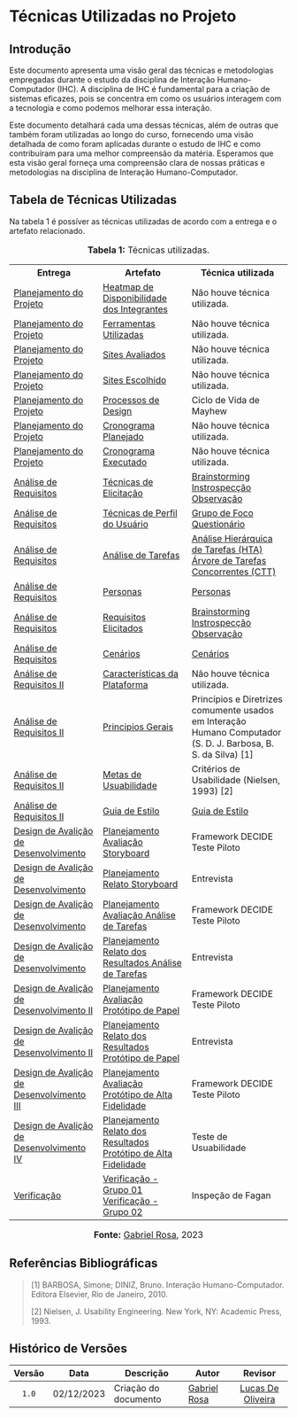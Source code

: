 # Técnicas Utilizadas no Projeto

## Introdução 
Este documento apresenta uma visão geral das técnicas e metodologias empregadas durante o estudo da disciplina de Interação Humano-Computador (IHC). A disciplina de IHC é fundamental para a criação de sistemas eficazes, pois se concentra em como os usuários interagem com a tecnologia e como podemos melhorar essa interação.

Este documento detalhará cada uma dessas técnicas, além de outras que também foram utilizadas ao longo do curso, fornecendo uma visão detalhada de como foram aplicadas durante o estudo de IHC e como contribuíram para uma melhor compreensão da matéria. Esperamos que esta visão geral forneça uma compreensão clara de nossas práticas e metodologias na disciplina de Interação Humano-Computador.

## Tabela de Técnicas Utilizadas

Na tabela 1 é possíver as técnicas utilizadas de acordo com a entrega e o artefato relacionado.

<div align="center">
<font size="3"><p style="text-align: center"><b>Tabela 1:</b> Técnicas utilizadas.</p></font>

<table>
  <tr>
    <th>Entrega</th>
    <th>Artefato</th>
    <th>Técnica utilizada</th>
  </tr>
  <tr>
    <td><a href="https://github.com/Interacao-Humano-Computador/2023.2-NotaLegal/tree/main/docs/planejamento%20do%20projeto">Planejamento do Projeto</a></td>
    <td><a href="https://interacao-humano-computador.github.io/2023.2-NotaLegal/planejamento%20do%20projeto/heatmap-disponibilidade/">Heatmap de Disponibilidade dos Integrantes</a></td>
    <td>Não houve técnica utilizada.</td>
  </tr>
  <tr>
    <td><a href="https://github.com/Interacao-Humano-Computador/2023.2-NotaLegal/tree/main/docs/planejamento%20do%20projeto">Planejamento do Projeto</a></td>
    <td><a href="https://interacao-humano-computador.github.io/2023.2-NotaLegal/planejamento%20do%20projeto/ferramentas/">Ferramentas Utilizadas</a></td>
    <td>Não houve técnica utilizada.</td>
  </tr>
  <tr>
    <td><a href="https://github.com/Interacao-Humano-Computador/2023.2-NotaLegal/tree/main/docs/planejamento%20do%20projeto">Planejamento do Projeto</a></td>
    <td><a href="https://interacao-humano-computador.github.io/2023.2-NotaLegal/planejamento%20do%20projeto/lista-sites-avaliados/">Sites Avaliados</a></td>
    <td>Não houve técnica utilizada.</td>
  </tr>
  <tr>
    <td><a href="https://github.com/Interacao-Humano-Computador/2023.2-NotaLegal/tree/main/docs/planejamento%20do%20projeto">Planejamento do Projeto</a></td>
    <td><a href="https://interacao-humano-computador.github.io/2023.2-NotaLegal/planejamento%20do%20projeto/site-escolhido/">Sites Escolhido</a></td>
    <td>Não houve técnica utilizada.</td>
  </tr>
  <tr>
    <td><a href="https://github.com/Interacao-Humano-Computador/2023.2-NotaLegal/tree/main/docs/planejamento%20do%20projeto">Planejamento do Projeto</a></td>
    <td><a href="https://interacao-humano-computador.github.io/2023.2-NotaLegal/planejamento%20do%20projeto/processo-de-design/">Processos de Design</a></td>
    <td>Ciclo de Vida de Mayhew</td>
  </tr>
  <tr>
    <td><a href="https://github.com/Interacao-Humano-Computador/2023.2-NotaLegal/tree/main/docs/planejamento%20do%20projeto">Planejamento do Projeto</a></td>
    <td><a href="https://interacao-humano-computador.github.io/2023.2-NotaLegal/planejamento%20do%20projeto/cronograma_planejado/">Cronograma Planejado</a></td>
    <td>Não houve técnica utilizada.</td>
  </tr>
  <tr>
    <td><a href="https://github.com/Interacao-Humano-Computador/2023.2-NotaLegal/tree/main/docs/planejamento%20do%20projeto">Planejamento do Projeto</a></td>
    <td><a href="https://interacao-humano-computador.github.io/2023.2-NotaLegal/planejamento%20do%20projeto/cronograma_executado/">Cronograma Executado</a></td>
    <td>Não houve técnica utilizada.</td>
  </tr>


  <tr>
    <td><a href="https://github.com/Interacao-Humano-Computador/2023.2-NotaLegal/tree/main/docs/analise%20de%20requisitos">Análise de Requisitos</a></td>
    <td><a href="https://github.com/Interacao-Humano-Computador/2023.2-NotaLegal/tree/main/docs/analise%20de%20requisitos/tecnicas-elicitacao">Técnicas de Elicitação</a></td>
    <td><a href="https://interacao-humano-computador.github.io/2023.2-NotaLegal/analise%20de%20requisitos/tecnicas-elicitacao/brainstorming/">Brainstorming</a><br/>
    <a href="https://interacao-humano-computador.github.io/2023.2-NotaLegal/analise%20de%20requisitos/tecnicas-elicitacao/instrospeccao/">Instrospecção</a><br/>
    <a href="https://interacao-humano-computador.github.io/2023.2-NotaLegal/analise%20de%20requisitos/tecnicas-elicitacao/observacao/">Observação</a></td>
  </tr>

  <tr>
    <td><a href="https://github.com/Interacao-Humano-Computador/2023.2-NotaLegal/tree/main/docs/analise%20de%20requisitos">Análise de Requisitos</a></td>
    <td><a href="https://github.com/Interacao-Humano-Computador/2023.2-NotaLegal/tree/main/docs/analise%20de%20requisitos/tecnicas-perfil-usuario">Técnicas de Perfil do Usuário</a></td>
    <td><a href="https://interacao-humano-computador.github.io/2023.2-NotaLegal/analise%20de%20requisitos/tecnicas-perfil-usuario/grupo_de_foco/">Grupo de Foco</a><br/>
    <a href="https://interacao-humano-computador.github.io/2023.2-NotaLegal/analise%20de%20requisitos/tecnicas-perfil-usuario/questionario/">Questionário</a><br/></td>
  </tr>

  <tr>
    <td><a href="https://github.com/Interacao-Humano-Computador/2023.2-NotaLegal/tree/main/docs/analise%20de%20requisitos">Análise de Requisitos</a></td>
    <td><a href="https://github.com/Interacao-Humano-Computador/2023.2-NotaLegal/tree/main/docs/analise%20de%20requisitos/tecnicas-analise-de-tarefas">Análise de Tarefas</a></td>
    <td><a href="https://interacao-humano-computador.github.io/2023.2-NotaLegal/analise%20de%20requisitos/tecnicas-analise-de-tarefas/hta/">Análise Hierárquica de Tarefas (HTA)</a><br/>
    <a href="https://interacao-humano-computador.github.io/2023.2-NotaLegal/analise%20de%20requisitos/tecnicas-analise-de-tarefas/ctt/">Árvore de Tarefas Concorrentes (CTT)</a><br/>
    </td>
  </tr>

  <tr>
    <td><a href="https://github.com/Interacao-Humano-Computador/2023.2-NotaLegal/tree/main/docs/analise%20de%20requisitos">Análise de Requisitos</a></td>
    <td><a href="https://interacao-humano-computador.github.io/2023.2-NotaLegal/analise%20de%20requisitos/personas/">Personas</a></td>
    <td><a href="https://interacao-humano-computador.github.io/2023.2-NotaLegal/analise%20de%20requisitos/personas/">Personas</a><br/></td>
  </tr>

  <tr>
    <td><a href="https://github.com/Interacao-Humano-Computador/2023.2-NotaLegal/tree/main/docs/analise%20de%20requisitos">Análise de Requisitos</a></td>
    <td><a href="https://interacao-humano-computador.github.io/2023.2-NotaLegal/analise%20de%20requisitos/requisitos-elicitados/">Requisitos Elicitados</a></td>
    <td><a href="https://interacao-humano-computador.github.io/2023.2-NotaLegal/analise%20de%20requisitos/tecnicas-elicitacao/brainstorming/">Brainstorming</a><br/>
    <a href="https://interacao-humano-computador.github.io/2023.2-NotaLegal/analise%20de%20requisitos/tecnicas-elicitacao/instrospeccao/">Instrospecção</a><br/>
    <a href="https://interacao-humano-computador.github.io/2023.2-NotaLegal/analise%20de%20requisitos/tecnicas-elicitacao/observacao/">Observação</a></td>
  </tr>


  <tr>
    <td><a href="https://github.com/Interacao-Humano-Computador/2023.2-NotaLegal/tree/main/docs/analise%20de%20requisitos">Análise de Requisitos</a></td>
    <td><a href="https://interacao-humano-computador.github.io/2023.2-NotaLegal/analise%20de%20requisitos/cenarios/">Cenários</a></td>
    <td><a href="https://interacao-humano-computador.github.io/2023.2-NotaLegal/analise%20de%20requisitos/cenarios/">Cenários</a></td>
  </tr>


  <tr>
    <td><a href="https://github.com/Interacao-Humano-Computador/2023.2-NotaLegal/tree/main/docs/analise%20de%20requisitos%20II">Análise de Requisitos II</a></td>
    <td><a href="https://interacao-humano-computador.github.io/2023.2-NotaLegal/analise%20de%20requisitos%20II/caracteristicas_da_plataforma/">Características da Plataforma</a></td>
    <td>Não houve técnica utilizada.</td>
  </tr>

  <tr>
    <td><a href="https://github.com/Interacao-Humano-Computador/2023.2-NotaLegal/tree/main/docs/analise%20de%20requisitos%20II">Análise de Requisitos II</a></td>
    <td><a href="https://interacao-humano-computador.github.io/2023.2-NotaLegal/analise%20de%20requisitos%20II/caracteristicas_da_plataforma/">Principios Gerais</a></td>
    <td>Princípios e Diretrizes comumente usados em Interação Humano Computador  (S. D. J. Barbosa, B. S. da Silva) [1]</td>
  </tr>

  <tr>
    <td><a href="https://github.com/Interacao-Humano-Computador/2023.2-NotaLegal/tree/main/docs/analise%20de%20requisitos%20II">Análise de Requisitos II</a></td>
    <td><a href="https://interacao-humano-computador.github.io/2023.2-NotaLegal/analise%20de%20requisitos%20II/metas_de_usabilidade/">Metas de Usuabilidade</a></td>
    <td>Critérios de Usabilidade  (Nielsen, 1993) [2]</td>
  </tr>  

  <tr>
    <td><a href="https://github.com/Interacao-Humano-Computador/2023.2-NotaLegal/tree/main/docs/analise%20de%20requisitos%20II">Análise de Requisitos II</a></td>
    <td><a href="https://interacao-humano-computador.github.io/2023.2-NotaLegal/analise%20de%20requisitos%20II/guia_de_estilo/">Guia de Estilo</a></td>
    <td><a href="https://interacao-humano-computador.github.io/2023.2-NotaLegal/analise%20de%20requisitos%20II/guia_de_estilo/">Guia de Estilo</a></td>
  </tr> 

  <tr>
    <td><a href="https://github.com/Interacao-Humano-Computador/2023.2-NotaLegal/tree/main/docs/design-avaliacao-desenvolvimento">Design de Avalição de Desenvolvimento</a></td>
    <td><a href="https://github.com/Interacao-Humano-Computador/2023.2-NotaLegal/blob/main/docs/design-avaliacao-desenvolvimento/planejamento-avaliacao-storyboard.md">Planejamento Avaliação Storyboard</a></td>
    <td>Framework DECIDE <br/> Teste Piloto</td>
  </tr> 

  <tr>
    <td><a href="https://github.com/Interacao-Humano-Computador/2023.2-NotaLegal/tree/main/docs/design-avaliacao-desenvolvimento">Design de Avalição de Desenvolvimento</a></td>
    <td><a href="https://interacao-humano-computador.github.io/2023.2-NotaLegal/design-avaliacao-desenvolvimento/planejamento-relato_storyboard/md">Planejamento Relato Storyboard</a></td>
    <td>Entrevista</td>
  </tr>
  

  <tr>
    <td><a href="https://github.com/Interacao-Humano-Computador/2023.2-NotaLegal/tree/main/docs/design-avaliacao-desenvolvimento">Design de Avalição de Desenvolvimento</a></td>
    <td><a href="https://interacao-humano-computador.github.io/2023.2-NotaLegal/design-avaliacao-desenvolvimento/planejamento_analise_tarefas/">Planejamento Avaliação Análise de Tarefas</a></td>
    <td>Framework DECIDE <br/> Teste Piloto</td>
  </tr> 

  <tr>
    <td><a href="https://github.com/Interacao-Humano-Computador/2023.2-NotaLegal/tree/main/docs/design-avaliacao-desenvolvimento">Design de Avalição de Desenvolvimento</a></td>
    <td><a href="https://interacao-humano-computador.github.io/2023.2-NotaLegal/design-avaliacao-desenvolvimento/planejamento_relato_tarefas/">Planejamento Relato dos Resultados Análise de Tarefas</a></td>
    <td>Entrevista</td>
  </tr>  

  <tr>
    <td><a href="https://github.com/Interacao-Humano-Computador/2023.2-NotaLegal/tree/main/docs/design-avaliacao-desenvolvimento%20II">Design de Avalição de Desenvolvimento II</a></td>
    <td><a href="https://interacao-humano-computador.github.io/2023.2-NotaLegal/design-avaliacao-desenvolvimento/planejamento_analise_tarefas/">Planejamento Avaliação Protótipo de Papel</a></td>
    <td>Framework DECIDE <br/> Teste Piloto</td>
  </tr> 

  <tr>
    <td><a href="https://github.com/Interacao-Humano-Computador/2023.2-NotaLegal/tree/main/docs/design-avaliacao-desenvolvimento%20II">Design de Avalição de Desenvolvimento II</a></td>
    <td><a href="https://interacao-humano-computador.github.io/2023.2-NotaLegal/design-avaliacao-desenvolvimento/planejamento_relato_tarefas/">Planejamento Relato dos Resultados Protótipo de Papel</a></td>
    <td>Entrevista</td>
  </tr> 


  <tr>
    <td><a href="https://github.com/Interacao-Humano-Computador/2023.2-NotaLegal/tree/main/docs/design-avaliacao-desenvolvimento%20II">Design de Avalição de Desenvolvimento III</a></td>
    <td><a href="https://interacao-humano-computador.github.io/2023.2-NotaLegal/design-avaliacao-desenvolvimento/planejamento_analise_tarefas/">Planejamento Avaliação Protótipo de Alta Fidelidade</a></td>
    <td>Framework DECIDE <br/> Teste Piloto</td>
  </tr> 

  <tr>
    <td><a href="https://github.com/Interacao-Humano-Computador/2023.2-NotaLegal/tree/main/docs/design-avaliacao-desenvolvimento%20II">Design de Avalição de Desenvolvimento IV</a></td>
    <td><a href="https://interacao-humano-computador.github.io/2023.2-NotaLegal/design-avaliacao-desenvolvimento/planejamento_relato_tarefas/">Planejamento Relato dos Resultados Protótipo de Alta Fidelidade</a></td>
    <td>Teste de Usuabilidade</td>
  </tr> 


  <tr>
    <td><a href="https://github.com/Interacao-Humano-Computador/2023.2-NotaLegal/tree/main/docs/verificacao">Verificação</a></td>
    <td><a href="https://github.com/Interacao-Humano-Computador/2023.2-NotaLegal/tree/main/docs/verificacao/Grupo-01">Verificação - Grupo 01</a><br/>
    <a href="https://github.com/Interacao-Humano-Computador/2023.2-NotaLegal/tree/main/docs/verificacao/Grupo%202">Verificação - Grupo 02</a>
    </td>
    <td>Inspeção de Fagan</td>
  </tr>
    

</table>

<font size="3"><p style="text-align: center"><b>Fonte:</b> <a href="https://github.com/gabrielrosa09">Gabriel Rosa</a>, 2023</p></font>
</div>

## Referências Bibliográficas

> [1] BARBOSA, Simone; DINIZ, Bruno. Interação Humano-Computador. Editora Elsevier, Rio de Janeiro, 2010.
>
> [2] Nielsen, J. Usability Engineering. New York, NY: Academic Press, 1993.

## Histórico de Versões

| Versão | Data   | Descrição     | Autor     |  Revisor        |
| :----: | ------ | ------------- | --------- | :-------------: |
| `1.0`  | 02/12/2023 | Criação do documento | [Gabriel Rosa](https://github.com/gabrielrosa09)  |  [Lucas De Oliveira](https://github.com/LucasOliveiraDiasMarquesFerreira)  |